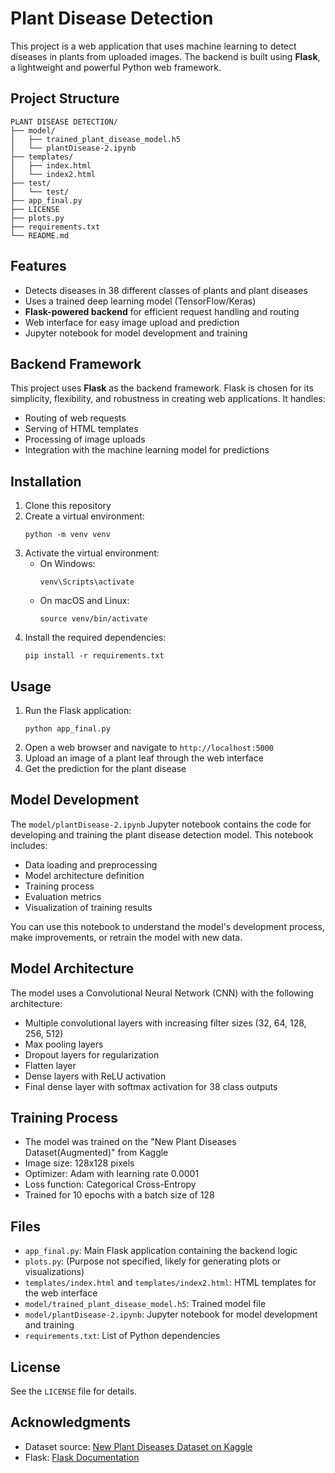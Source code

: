 # Plant Disease Detection

This project is a web application that uses machine learning to detect diseases in plants from uploaded images. The backend is built using **Flask**, a lightweight and powerful Python web framework.

## Project Structure

```
PLANT DISEASE DETECTION/
├── model/
│   ├── trained_plant_disease_model.h5
│   └── plantDisease-2.ipynb
├── templates/
│   ├── index.html
│   └── index2.html
├── test/
│   └── test/
├── app_final.py
├── LICENSE
├── plots.py
├── requirements.txt
└── README.md
```

## Features

- Detects diseases in 38 different classes of plants and plant diseases
- Uses a trained deep learning model (TensorFlow/Keras)
- **Flask-powered backend** for efficient request handling and routing
- Web interface for easy image upload and prediction
- Jupyter notebook for model development and training

## Backend Framework

This project uses **Flask** as the backend framework. Flask is chosen for its simplicity, flexibility, and robustness in creating web applications. It handles:

- Routing of web requests
- Serving of HTML templates
- Processing of image uploads
- Integration with the machine learning model for predictions

## Installation

1. Clone this repository
2. Create a virtual environment:
   ```
   python -m venv venv
   ```
3. Activate the virtual environment:
   - On Windows:
     ```
     venv\Scripts\activate
     ```
   - On macOS and Linux:
     ```
     source venv/bin/activate
     ```
4. Install the required dependencies:
   ```
   pip install -r requirements.txt
   ```

## Usage

1. Run the Flask application:
   ```
   python app_final.py
   ```
2. Open a web browser and navigate to `http://localhost:5000`
3. Upload an image of a plant leaf through the web interface
4. Get the prediction for the plant disease

## Model Development

The `model/plantDisease-2.ipynb` Jupyter notebook contains the code for developing and training the plant disease detection model. This notebook includes:

- Data loading and preprocessing
- Model architecture definition
- Training process
- Evaluation metrics
- Visualization of training results

You can use this notebook to understand the model's development process, make improvements, or retrain the model with new data.

## Model Architecture

The model uses a Convolutional Neural Network (CNN) with the following architecture:

- Multiple convolutional layers with increasing filter sizes (32, 64, 128, 256, 512)
- Max pooling layers
- Dropout layers for regularization
- Flatten layer
- Dense layers with ReLU activation
- Final dense layer with softmax activation for 38 class outputs

## Training Process

- The model was trained on the "New Plant Diseases Dataset(Augmented)" from Kaggle
- Image size: 128x128 pixels
- Optimizer: Adam with learning rate 0.0001
- Loss function: Categorical Cross-Entropy
- Trained for 10 epochs with a batch size of 128

## Files

- `app_final.py`: Main Flask application containing the backend logic
- `plots.py`: (Purpose not specified, likely for generating plots or visualizations)
- `templates/index.html` and `templates/index2.html`: HTML templates for the web interface
- `model/trained_plant_disease_model.h5`: Trained model file
- `model/plantDisease-2.ipynb`: Jupyter notebook for model development and training
- `requirements.txt`: List of Python dependencies

## License

See the `LICENSE` file for details.

## Acknowledgments

- Dataset source: [New Plant Diseases Dataset on Kaggle](https://www.kaggle.com/datasets/vipoooool/new-plant-diseases-dataset)
- Flask: [Flask Documentation](https://flask.palletsprojects.com/)
